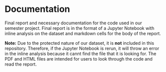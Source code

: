 # Documentation


Final report and necessary documentation for the code used in our semester project. Final report is in the format of a Jupyter Notebook with inline analysis on the dataset and markdown cells for the body of the report.

**Note:** Due to the protected nature of our dataset, it is **not** included in this repository. Therefore, if the Jupyter Notebook is rerun, it will throw an error in the inline analysis because it cannt find the file that it is looking for. The PDF and HTML files are intended for users to look through the code and read the report.